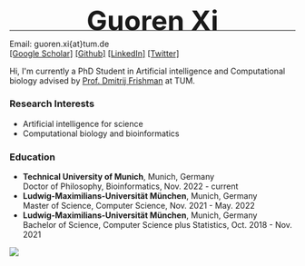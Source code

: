 <div style="line-height:5px">
  <div>
    <p align="center"><font size="7"><B>Guoren Xi</B></font></p>
    <hr style="height:1.5px;border-width:0;color:gray;background-color:gray">
  </div>
</div>


Email: guoren.xi{at}tum.de  
[[Google Scholar]](#) [[Github]](https://github.com/xiguoren) [[LinkedIn]](https://www.linkedin.com/in/guorenxi/) [[Twitter]](https://twitter.com/xiguoren)

Hi, I'm currently a PhD Student in Artificial intelligence and Computational biology advised by [Prof. Dmitrij Frishman](https://scholar.google.de/citations?user=9wFz3EsAAAAJ&hl=en) at TUM.

### Research Interests

* Artificial intelligence for science
* Computational biology and bioinformatics

### Education

* **Technical University of Munich**, Munich, Germany  
  Doctor of Philosophy, Bioinformatics, Nov. 2022 - current  
* **Ludwig-Maximilians-Universität München**, Munich, Germany  
  Master of Science, Computer Science, Nov. 2021 - May. 2022  
* **Ludwig-Maximilians-Universität München**, Munich, Germany  
  Bachelor of Science, Computer Science plus Statistics, Oct. 2018 - Nov. 2021  
  
<body>

<a href="https://clustrmaps.com/site/1brhk" title="Visit tracker"><img src="//www.clustrmaps.com/map_v2.png?d=Y3ZsQHjOvzqZ-fctT3EJha3ndu5zE_fQwNBsHPO-MLQ&cl=ffffff"></a>

</body>

